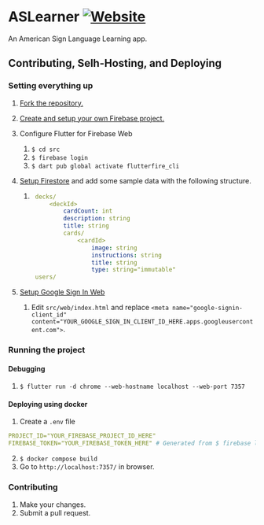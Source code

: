 # ASLearner [![Website](https://img.shields.io/website?label=aslearner.apps.science.ontariotechu.ca&style=for-the-badge&url=https%3A%2F%2Faslearner.apps.science.ontariotechu.ca)](https://aslearner.apps.science.ontariotechu.ca/)

An American Sign Language Learning app.

## Contributing, Selh-Hosting, and Deploying

### Setting everything up

1. [Fork the repository.](https://github.com/SethCohen/ASLearner/fork)
2. [Create and setup your own Firebase project.](https://firebase.google.com/docs/web/setup)
3. Configure Flutter for Firebase Web
   1. `$ cd src`
   2. `$ firebase login`
   3. `$ dart pub global activate flutterfire_cli`
4. [Setup Firestore](https://firebase.google.com/docs/firestore/quickstart) and add some sample data with the following structure.

    1. ```yaml
        decks/
            <deckId>
                cardCount: int
                description: string
                title: string
                cards/
                    <cardId>
                        image: string
                        instructions: string
                        title: string
                        type: string="immutable"
        users/
        ```

5. [Setup Google Sign In Web](https://pub.dev/packages/google_sign_in_web#usage)
   1. Edit `src/web/index.html` and replace `<meta name="google-signin-client_id" content="YOUR_GOOGLE_SIGN_IN_CLIENT_ID_HERE.apps.googleusercontent.com">`.

### Running the project

#### Debugging

1. `$ flutter run -d chrome --web-hostname localhost --web-port 7357`

#### Deploying using docker

1. Create a `.env` file

```yaml
PROJECT_ID="YOUR_FIREBASE_PROJECT_ID_HERE"
FIREBASE_TOKEN="YOUR_FIREBASE_TOKEN_HERE" # Generated from $ firebase login:ci
```

2. `$ docker compose build`
3. Go to `http://localhost:7357/` in browser.

### Contributing

1. Make your changes.
2. Submit a pull request.
